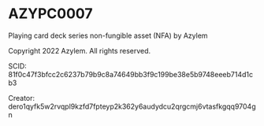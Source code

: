 # AZYPC0007
Playing card deck series non-fungible asset (NFA) by Azylem

Copyright 2022 Azylem. All rights reserved.

SCID: 81f0c47f3bfcc2c6237b79b9c8a74649bb3f9c199be38e5b9748eeeb714d1cb3

Creator: dero1qyfk5w2rvqpl9kzfd7fpteyp2k362y6audydcu2qrgcmj6vtasfkgqq9704gn
